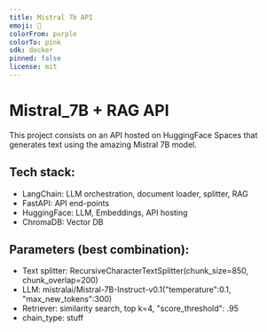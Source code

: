 ```yaml
---
title: Mistral 7b API
emoji: 🐢
colorFrom: purple
colorTo: pink
sdk: docker
pinned: false
license: mit
---
```


# Mistral_7B + RAG API #

This project consists on an API hosted on HuggingFace Spaces that generates text using the amazing Mistral 7B model.

## Tech stack:
- LangChain: LLM orchestration, document loader, splitter, RAG
- FastAPI: API end-points
- HuggingFace: LLM, Embeddings, API hosting
- ChromaDB: Vector DB

## Parameters (best combination):
- Text splitter: RecursiveCharacterTextSplitter(chunk_size=850, chunk_overlap=200)
- LLM: mistralai/Mistral-7B-Instruct-v0.1("temperature":0.1, "max_new_tokens":300)
- Retriever: similarity search, top k=4, "score_threshold": .95
- chain_type: stuff
